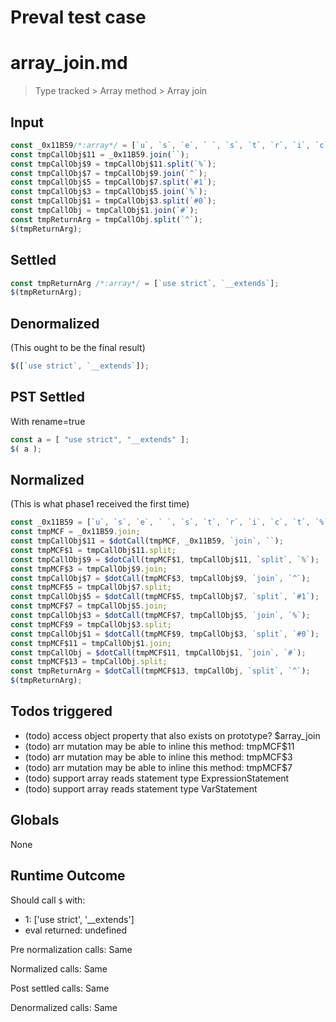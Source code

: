 # Preval test case

# array_join.md

> Type tracked > Array method > Array join
>
>

## Input

`````js filename=intro
const _0x11B59/*:array*/ = [`u`, `s`, `e`, ` `, `s`, `t`, `r`, `i`, `c`, `t`, `%`, `_`, `_`, `e`, `x`, `t`, `e`, `n`, `d`, `s`];
const tmpCallObj$11 = _0x11B59.join(``);
const tmpCallObj$9 = tmpCallObj$11.split(`%`);
const tmpCallObj$7 = tmpCallObj$9.join(`^`);
const tmpCallObj$5 = tmpCallObj$7.split(`#1`);
const tmpCallObj$3 = tmpCallObj$5.join(`%`);
const tmpCallObj$1 = tmpCallObj$3.split(`#0`);
const tmpCallObj = tmpCallObj$1.join(`#`);
const tmpReturnArg = tmpCallObj.split(`^`);
$(tmpReturnArg);
`````


## Settled


`````js filename=intro
const tmpReturnArg /*:array*/ = [`use strict`, `__extends`];
$(tmpReturnArg);
`````


## Denormalized
(This ought to be the final result)

`````js filename=intro
$([`use strict`, `__extends`]);
`````


## PST Settled
With rename=true

`````js filename=intro
const a = [ "use strict", "__extends" ];
$( a );
`````


## Normalized
(This is what phase1 received the first time)

`````js filename=intro
const _0x11B59 = [`u`, `s`, `e`, ` `, `s`, `t`, `r`, `i`, `c`, `t`, `%`, `_`, `_`, `e`, `x`, `t`, `e`, `n`, `d`, `s`];
const tmpMCF = _0x11B59.join;
const tmpCallObj$11 = $dotCall(tmpMCF, _0x11B59, `join`, ``);
const tmpMCF$1 = tmpCallObj$11.split;
const tmpCallObj$9 = $dotCall(tmpMCF$1, tmpCallObj$11, `split`, `%`);
const tmpMCF$3 = tmpCallObj$9.join;
const tmpCallObj$7 = $dotCall(tmpMCF$3, tmpCallObj$9, `join`, `^`);
const tmpMCF$5 = tmpCallObj$7.split;
const tmpCallObj$5 = $dotCall(tmpMCF$5, tmpCallObj$7, `split`, `#1`);
const tmpMCF$7 = tmpCallObj$5.join;
const tmpCallObj$3 = $dotCall(tmpMCF$7, tmpCallObj$5, `join`, `%`);
const tmpMCF$9 = tmpCallObj$3.split;
const tmpCallObj$1 = $dotCall(tmpMCF$9, tmpCallObj$3, `split`, `#0`);
const tmpMCF$11 = tmpCallObj$1.join;
const tmpCallObj = $dotCall(tmpMCF$11, tmpCallObj$1, `join`, `#`);
const tmpMCF$13 = tmpCallObj.split;
const tmpReturnArg = $dotCall(tmpMCF$13, tmpCallObj, `split`, `^`);
$(tmpReturnArg);
`````


## Todos triggered


- (todo) access object property that also exists on prototype? $array_join
- (todo) arr mutation may be able to inline this method: tmpMCF$11
- (todo) arr mutation may be able to inline this method: tmpMCF$3
- (todo) arr mutation may be able to inline this method: tmpMCF$7
- (todo) support array reads statement type ExpressionStatement
- (todo) support array reads statement type VarStatement


## Globals


None


## Runtime Outcome


Should call `$` with:
 - 1: ['use strict', '__extends']
 - eval returned: undefined

Pre normalization calls: Same

Normalized calls: Same

Post settled calls: Same

Denormalized calls: Same
